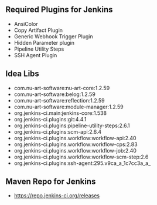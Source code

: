 ## Required Plugins for Jenkins

* AnsiColor
* Copy Artifact Plugin
* Generic Webhook Trigger Plugin
* Hidden Parameter plugin
* Pipeline Utility Steps
* SSH Agent Plugin

## Idea Libs

* com.nu-art-software:nu-art-core:1.2.59
* com.nu-art-software:belog:1.2.59
* com.nu-art-software:reflection:1.2.59
* com.nu-art-software:module-manager:1.2.59
* org.jenkins-ci.main:jenkins-core:1.538
* org.jenkins-ci.plugins:git:4.4.1
* org.jenkins-ci.plugins:pipeline-utility-steps:2.6.1
* org.jenkins-ci.plugins:scm-api:2.6.4
* org.jenkins-ci.plugins.workflow:workflow-api:2.40
* org.jenkins-ci.plugins.workflow:workflow-cps:2.83
* org.jenkins-ci.plugins.workflow:workflow-job:2.40
* org.jenkins-ci.plugins.workflow:workflow-scm-step:2.6
* org.jenkins-ci.plugins:ssh-agent:295.v9ca_a_1c7cc3a_a_

## Maven Repo for Jenkins

* https://repo.jenkins-ci.org/releases